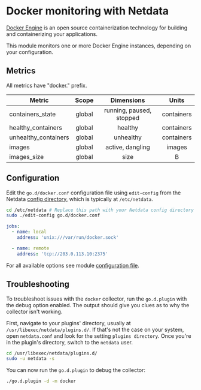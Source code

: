 <!--
title: "Docker monitoring with Netdata"
description: "Monitor Docker containers health metrics and data usage metrics."
custom_edit_url: "https://github.com/netdata/go.d.plugin/edit/master/modules/docker/README.md"
sidebar_label: "Docker"
learn_status: "Published"
learn_topic_type: "References"
learn_rel_path: "Collectors References/Virtualized environments/Containers"
-->

# Docker monitoring with Netdata

[Docker Engine](https://docs.docker.com/engine/) is an open source containerization technology for building and
containerizing your applications.

This module monitors one or more Docker Engine instances, depending on your configuration.

## Metrics

All metrics have "docker." prefix.

| Metric               | Scope  |        Dimensions        |   Units    |
|----------------------|:------:|:------------------------:|:----------:|
| containers_state     | global | running, paused, stopped | containers |
| healthy_containers   | global |         healthy          | containers |
| unhealthy_containers | global |        unhealthy         | containers |
| images               | global |     active, dangling     |   images   |
| images_size          | global |           size           |     B      |

## Configuration

Edit the `go.d/docker.conf` configuration file using `edit-config` from the
Netdata [config directory](https://learn.netdata.cloud/docs/configure/nodes), which is typically at `/etc/netdata`.

```bash
cd /etc/netdata # Replace this path with your Netdata config directory
sudo ./edit-config go.d/docker.conf
```

```yaml
jobs:
  - name: local
    address: 'unix:///var/run/docker.sock'

  - name: remote
    address: 'tcp://203.0.113.10:2375'
```

For all available options see
module [configuration file](https://github.com/netdata/go.d.plugin/blob/master/config/go.d/docker.conf).

## Troubleshooting

To troubleshoot issues with the `docker` collector, run the `go.d.plugin` with the debug option enabled. The output
should give you clues as to why the collector isn't working.

First, navigate to your plugins' directory, usually at `/usr/libexec/netdata/plugins.d/`. If that's not the case on your
system, open `netdata.conf` and look for the setting `plugins directory`. Once you're in the plugin's directory, switch
to the `netdata` user.

```bash
cd /usr/libexec/netdata/plugins.d/
sudo -u netdata -s
```

You can now run the `go.d.plugin` to debug the collector:

```bash
./go.d.plugin -d -m docker
```
